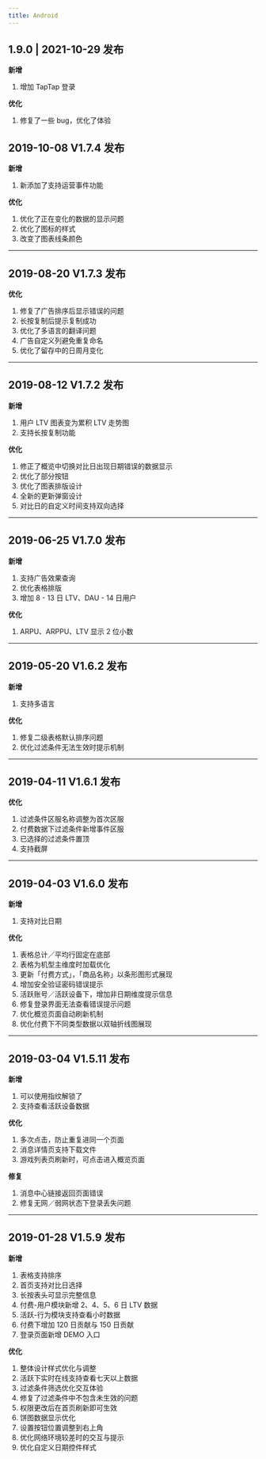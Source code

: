 ```yaml
---
title: Android
---
```

## 1.9.0 | 2021-10-29 发布
**新增**<br/>

1. 增加 TapTap 登录<br/>

**优化**<br/>

1. 修复了一些 bug，优化了体验


## 2019-10-08 V1.7.4 发布

**新增**

1. 新添加了支持运营事件功能

**优化**

1. 优化了正在变化的数据的显示问题
2. 优化了图标的样式
3. 改变了图表线条颜色

---

## 2019-08-20 V1.7.3 发布

**优化**

1. 修复了广告排序后显示错误的问题
2. 长按复制后提示复制成功
3. 优化了多语言的翻译问题
4. 广告自定义列避免重复命名
5. 优化了留存中的日周月变化

---

## 2019-08-12 V1.7.2 发布

**新增**

1. 用户 LTV 图表变为累积 LTV 走势图
2. 支持长按复制功能

**优化**

1. 修正了概览中切换对比日出现日期错误的数据显示
2. 优化了部分按钮
3. 优化了图表排版设计
4. 全新的更新弹窗设计
5. 对比日的自定义时间支持双向选择

---

## 2019-06-25 V1.7.0 发布

**新增**

1. 支持广告效果查询
2. 优化表格排版
3. 增加 8 - 13 日 LTV、DAU - 14 日用户

**优化**

1. ARPU、ARPPU、LTV 显示 2 位小数

---

## 2019-05-20 V1.6.2 发布

**新增**

1. 支持多语言

**优化**

1. 修复二级表格默认排序问题
2. 优化过滤条件无法生效时提示机制

---

## 2019-04-11 V1.6.1 发布

**优化**

1. 过滤条件区服名称调整为首次区服
2. 付费数据下过滤条件新增事件区服
3. 已选择的过滤条件置顶
4. 支持截屏

---

## 2019-04-03 V1.6.0 发布

**新增**

1. 支持对比日期

**优化**

1. 表格总计／平均行固定在底部
2. 表格为机型主维度时加载优化
3. 更新「付费方式」，「商品名称」以条形图形式展现
4. 增加安全验证密码错误提示
5. 活跃账号／活跃设备下，增加非日期维度提示信息
6. 修复登录界面无法查看错误提示问题
7. 优化概览页面自动刷新机制
8. 优化付费下不同类型数据以双轴折线图展现

---

## 2019-03-04 V1.5.11 发布

**新增**

1. 可以使用指纹解锁了
2. 支持查看活跃设备数据

**优化**

1. 多次点击，防止重复进同一个页面
2. 消息详情页支持下载文件
3. 游戏列表页刷新时，可点击进入概览页面

**修复**

1. 消息中心链接返回页面错误
2. 修复无网／弱网状态下登录丢失问题

---

## 2019-01-28 V1.5.9 发布

**新增**

1. 表格支持排序
2. 首页支持对比日选择
3. 长按表头可显示完整信息
4. 付费-用户模块新增 2、4、5、6 日 LTV 数据
5. 活跃-行为模块支持查看小时数据
6. 付费下增加 120 日贡献与 150 日贡献
7. 登录页面新增 DEMO 入口

**优化**

1. 整体设计样式优化与调整
2. 活跃下实时在线支持查看七天以上数据
3. 过滤条件筛选优化交互体验
4. 修复了过滤条件中不包含未生效的问题
5. 权限更改后在首页刷新即可生效
6. 饼图数据显示优化
7. 设置按钮位置调整到右上角
8. 优化网络环境较差时的交互与提示
9. 优化自定义日期控件样式
